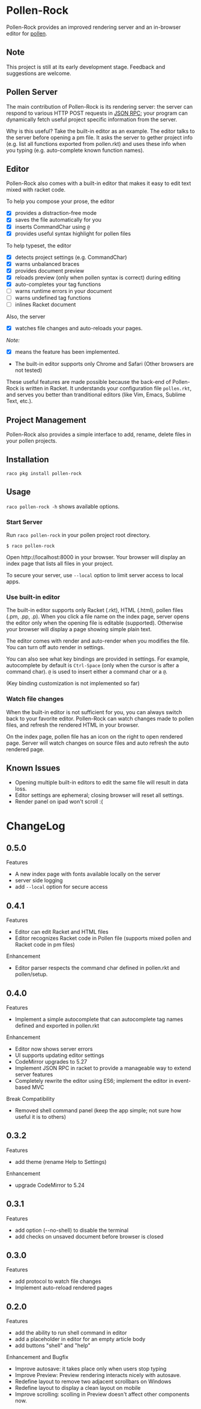 # Pollen-Rock

Pollen-Rock provides an improved rendering server and an in-browser editor for [pollen](http://docs.racket-lang.org/pollen/).

## Note

This project is still at its early development stage. Feedback and
suggestions are welcome.

## Pollen Server

The main contribution of Pollen-Rock is its rendering server: the
server can respond to various HTTP POST requests in [JSON RPC](http://json-rpc.org/);
your program can dynamically fetch useful project specific information
from the server.

Why is this useful? Take the built-in editor as an example. The editor talks
to the server before opening a pm file. It
asks the server to gether project info (e.g. list all functions exported from
pollen.rkt) and uses these info when you typing (e.g. auto-complete known function names).

## Editor

Pollen-Rock also comes with a built-in editor that makes it easy to edit
text mixed with racket code.

To help you compose your prose, the editor

- [x] provides a distraction-free mode
- [x] saves the file automatically for you
- [x] inserts CommandChar using `@`
- [x] provides useful syntax highlight for pollen files

To help typeset, the editor

- [x] detects project settings (e.g. CommandChar)
- [x] warns unbalanced braces
- [x] provides document preview
- [x] reloads preview (only when pollen syntax is correct) during editing
- [x] auto-completes your tag functions
- [ ] warns runtime errors in your document
- [ ] warns undefined tag functions
- [ ] inlines Racket document

Also, the server

- [x] watches file changes and auto-reloads your pages.

*Note:*
- [x] means the feature has been implemented.
- The built-in editor supports only Chrome and Safari (Other browsers are not tested)

These useful features are made possible because the back-end of
Pollen-Rock is written in Racket. It understands your configuration
file `pollen.rkt`, and serves you better than tranditional editors
(like Vim, Emacs, Sublime Text, etc.).

## Project Management

Pollen-Rock also provides a simple interface to add, rename,
delete files in your pollen projects.

## Installation
```
raco pkg install pollen-rock
```

## Usage

`raco pollen-rock -h` shows available options.

### Start Server

Run `raco pollen-rock` in your pollen project root directory.

```
$ raco pollen-rock
```

Open http://localhost:8000 in your browser. Your browser will display an index page that lists all files in your project.

To secure your server, use `--local` option to limit server access to local apps. 

### Use built-in editor

The built-in editor supports only Racket (.rkt), HTML (.html), pollen files (.pm, .pp, .p). When you click a file name on the index page, server opens the editor only when the opening file is editable (supported). Otherwise your browser will display a page showing simple plain text.

The editor comes with render and auto-render when you modifies the file. You can turn off auto render in settings.

You can also see what key bindings are provided in settings. For example, autocomplete by default is `Ctrl-Space` (only when the cursor is after a command char). `@` is used to insert either a command char or a `@`.

(Key binding customization is not implemented so far)

### Watch file changes

When the built-in editor is not sufficient for you, you can always switch back to your favorite editor. Pollen-Rock can watch changes made to pollen files, and refresh the rendered HTML in your browser.

On the index page, pollen file has an icon on the right to open rendered page. Server will watch changes on source files and auto refresh the auto rendered page.

## Known Issues

 - Opening multiple built-in editors to edit the same file will result in data loss.
 - Editor settings are ephemeral; closing browser will reset all settings.
 - Render panel on ipad won't scroll :(

# ChangeLog
## 0.5.0
Features
 - A new index page with fonts available locally on the server
 - server side logging
 - add `--local` option for secure access

## 0.4.1
Features

 - Editor can edit Racket and HTML files
 - Editor recognizes Racket code in Pollen file (supports mixed pollen and Racket code in pm files)

Enhancement

 - Editor parser respects the command char defined in pollen.rkt and pollen/setup.


## 0.4.0
Features

 - Implement a simple autocomplete that can autocomplete tag names defined and exported in pollen.rkt

Enhancement

 - Editor now shows server errors
 - UI supports updating editor settings
 - CodeMirror upgrades to 5.27
 - Implement JSON RPC in racket to provide a manageable way to extend server features
 - Completely rewrite the editor using ES6; implement the editor in event-based MVC

Break Compatibility

 - Removed shell command panel (keep the app simple; not sure how useful it is to others)

## 0.3.2

Features

 - add theme (rename Help to Settings)

Enhancement

 - upgrade CodeMirror to 5.24

## 0.3.1

Features

 - add option (--no-shell) to disable the terminal
 - add checks on unsaved document before browser is closed

## 0.3.0

Features

 - add protocol to watch file changes
 - Implement auto-reload rendered pages

## 0.2.0

Features

- add the ability to run shell command in editor
- add a placeholder in editor for an empty article body
- add buttons "shell" and "help"

Enhancement and Bugfix

- Improve autosave: it takes place only when users stop typing
- Improve Preview: Preview rendering interacts nicely with autosave.
- Redefine layout to remove two adjacent scrollbars on Windows
- Redefine layout to display a clean layout on mobile
- Improve scrolling: scolling in Preview doesn't affect other
  components now.
